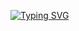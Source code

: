 [![Typing SVG](https://readme-typing-svg.demolab.com?font=Fira+Code&size=29&duration=2000&color=1AAE45&multiline=true&width=456&height=200&lines=Currently+building+...;-+Pracareer;-+Jenni+Manuscript;-+Portfolio)](https://git.io/typing-svg)
